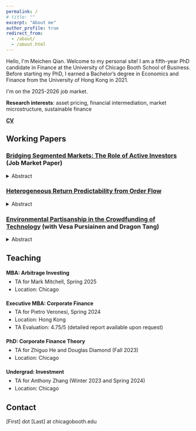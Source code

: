 ```yaml
---
permalink: /
# title: ""
excerpt: "About me"
author_profile: true
redirect_from: 
  - /about/
  - /about.html
---
```



Hello, I'm Meichen Qian. Welcome to my personal site! I am a fifth-year PhD candidate in Finance at the University of Chicago Booth School of Business. Before starting my PhD, I earned a Bachelor’s degree in Economics and Finance from the University of Hong Kong in 2021.

I'm on the 2025-2026 job market.

**Research interests**: asset pricing, financial intermediation, market microstructure, sustainable finance

**[CV](https://drive.google.com/file/d/1uSna7IE6Kbg12v0IucQTidddHROwKuN_/view?usp=sharing)**

## Working Papers
   
### **[Bridging Segmented Markets: The Role of Active Investors](https://papers.ssrn.com/sol3/papers.cfm?abstract_id=5568019)** (Job Market Paper)
<details>
    <summary>Abstract</summary>
    This paper examines how active mutual fund and ETF investors facilitate information transmission between the stock and corporate bond markets. I show that changes in active holdings and active cross-asset ownership predict future returns, while passive flows do not. More importantly, active investors enhance cross-market informational efficiency by reducing the predictability of bond returns from lagged stock returns. The effect of information coordination through active cross-asset ownership is stronger for investment-grade firms, where baseline market segmentation is greater and the benefits of information coordination are higher. The mitigation of selling frictions through higher active holdings is more pronounced during periods of adverse market conditions, where short-sale constraints are more likely to impede price discovery. Furthermore, a higher active ratio in ownership and a higher active ratio in cross-asset holdings are associated with stronger return comovement between a firm's stock and bond, reflecting greater integration between the two markets. These results highlight the importance of active management in enhancing cross-asset price discovery and market integration.
</details>

### **[Heterogeneous Return Predictability from Order Flow](https://papers.ssrn.com/sol3/papers.cfm?abstract_id=5567999)**
<details>
    <summary>Abstract</summary>
    This study investigates how information and inventory effect jointly determine return predictability from retail and total order flow. I build a model that combines the asymmetric information impact of investors with the inventory effect of market makers to analyze how lagged order flow can forecast future returns. The model illustrates that the difference in predictive power between retail and total order flow can be attributed to the varying informativeness of different investor groups. The focus of this paper is to empirically test how market makers' varying inventory capacity affect this predictive power. While previous literature has theoretically demonstrated that the predictive power of past returns is positive and increases with a market maker's risk aversion, such a monotonic relationship requires specific model parameter constraints and lacks empirical support. My framework suggests that when predictibility remains positive, the magnitude increases when the market maker has lower risk bearing capacity, but this monotonic relationship is only within a certain range. Specifically, when the market maker is extremely unwilling to provide liquidity, return predictability can turn negative, as the price impact channel dominates. I empirically test this theoretical prediction using data from stocks in the banking sector and the results align with the model. The rationale is that these stocks exhibit the strongest positive correlation with the market maker's business, and therefore they have lowest inventory capacity for these stocks. This finding is supported by the observation that negative predictability becomes more pronounced in times of higher market volatility or for stocks with lower liquidity.
</details>

### **[Environmental Partisanship in the Crowdfunding of Technology](https://papers.ssrn.com/sol3/papers.cfm?abstract_id=4759551)** (with Vesa Pursiainen and Dragon Tang)
<details>
    <summary>Abstract</summary>
    We study the implications of environmental commitments by technology entrepreneurs in their reward-based crowdfunding campaigns. Technology projects with public environmental commitments are significantly less likely to receive funding, but this varies depending on local climate opinions and political views. Backers in areas less concerned about climate change and more Republican areas are significantly less likely to fund campaigns with environmental commitments. The negative relationship between campaign outcomes and environmental commitments is stronger in cases where such commitments might be assumed more costly, suggesting that at least some backers interpret there to be a trade-off between sustainability and other product features.
</details>

## Teaching
<section style="line-height:1.5;">
  <div style="margin-bottom:1.2em;">
    <p style="margin-bottom:0.2em;"><strong>MBA: Arbitrage Investing</strong></p>
    <ul style="margin-top:0; margin-bottom:0;">
      <li>TA for Mark Mitchell, Spring 2025</li>
      <li>Location: Chicago</li>
    </ul>
  </div>

  <div style="margin-bottom:1.2em;">
    <p style="margin-bottom:0.2em;"><strong>Executive MBA: Corporate Finance</strong></p>
    <ul style="margin-top:0; margin-bottom:0;">
      <li>TA for Pietro Veronesi, Spring 2024</li>
      <li>Location: Hong Kong</li>
      <li>TA Evaluation: 4.75/5 (detailed report available upon request)</li>
    </ul>
  </div>

  <div style="margin-bottom:1.2em;">
    <p style="margin-bottom:0.2em;"><strong>PhD: Corporate Finance Theory</strong></p>
    <ul style="margin-top:0; margin-bottom:0;">
      <li>TA for Zhiguo He and Douglas Diamond (Fall 2023)</li>
      <li>Location: Chicago</li>
    </ul>
  </div>

  <div style="margin-bottom:1.2em;">
    <p style="margin-bottom:0.2em;"><strong>Undergrad: Investment</strong></p>
    <ul style="margin-top:0; margin-bottom:0;">
      <li>TA for Anthony Zhang (Winter 2023 and Spring 2024)</li>
      <li>Location: Chicago</li>
    </ul>
  </div>
</section>


## Contact

[First] dot [Last] at chicagobooth.edu


